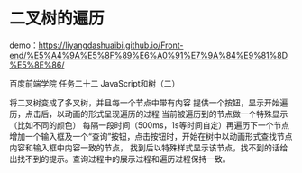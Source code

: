 # 二叉树的遍历

demo：https://liyangdashuaibi.github.io/Front-end/%E5%A4%9A%E5%8F%89%E6%A0%91%E7%9A%84%E9%81%8D%E5%8E%86/

百度前端学院  任务二十二 JavaScript和树（二）

将二叉树变成了多叉树，并且每一个节点中带有内容
提供一个按钮，显示开始遍历，点击后，以动画的形式呈现遍历的过程
当前被遍历到的节点做一个特殊显示（比如不同的颜色）
每隔一段时间（500ms，1s等时间自定）再遍历下一个节点
增加一个输入框及一个“查询”按钮，点击按钮时，开始在树中以动画形式查找节点内容和输入框中内容一致的节点，
找到后以特殊样式显示该节点，找不到的话给出找不到的提示。查询过程中的展示过程和遍历过程保持一致。
